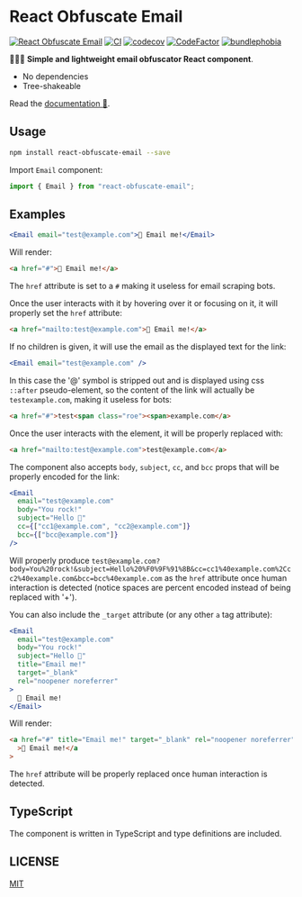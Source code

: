 # React Obfuscate Email

[![React Obfuscate Email](https://badgen.net/npm/v/react-obfuscate-email)](https://www.npmjs.com/package/react-obfuscate-email)
[![CI](https://github.com/MauricioRobayo/react-obfuscate-email/actions/workflows/main.yml/badge.svg)](https://github.com/MauricioRobayo/react-obfuscate-email/actions/workflows/main.yml)
[![codecov](https://codecov.io/gh/MauricioRobayo/react-obfuscate-email/branch/main/graph/badge.svg?token=gkrRmHZHGB)](https://codecov.io/gh/MauricioRobayo/react-obfuscate-email)
[![CodeFactor](https://www.codefactor.io/repository/github/mauriciorobayo/react-obfuscate-email/badge)](https://www.codefactor.io/repository/github/mauriciorobayo/react-obfuscate-email)
[![bundlephobia](https://badgen.net/bundlephobia/minzip/react-obfuscate-email)](https://bundlephobia.com/package/react-obfuscate-email)

📧🚫🤖 **Simple and lightweight email obfuscator React component**.

- No dependencies
- Tree-shakeable

Read the [documentation 📘](https://www.mauriciorobayo.com/react-obfuscate-email).

## Usage

```sh
npm install react-obfuscate-email --save
```

Import `Email` component:

```js
import { Email } from "react-obfuscate-email";
```

## Examples

```jsx
<Email email="test@example.com">📧 Email me!</Email>
```

Will render:

```html
<a href="#">📧 Email me!</a>
```

The `href` attribute is set to a `#` making it useless for email scraping bots.

Once the user interacts with it by hovering over it or focusing on it, it will properly set the `href` attribute:

```html
<a href="mailto:test@example.com">📧 Email me!</a>
```

If no children is given, it will use the email as the displayed text for the link:

```jsx
<Email email="test@example.com" />
```

In this case the '@' symbol is stripped out and is displayed using css `::after` pseudo-element, so the content of the link will actually be `testexample.com`, making it useless for bots:

```html
<a href="#">test<span class="roe"><span>example.com</a>
```

Once the user interacts with the element, it will be properly replaced with:

```html
<a href="mailto:test@example.com">test@example.com</a>
```

The component also accepts `body`, `subject`, `cc`, and `bcc` props that will be properly encoded for the link:

```jsx
<Email
  email="test@example.com"
  body="You rock!"
  subject="Hello 👋"
  cc={["cc1@example.com", "cc2@example.com"]}
  bcc={["bcc@example.com"]}
/>
```

Will properly produce `test@example.com?body=You%20rock!&subject=Hello%20%F0%9F%91%8B&cc=cc1%40example.com%2Ccc2%40example.com&bcc=bcc%40example.com` as the `href` attribute once human interaction is detected (notice spaces are percent encoded instead of being replaced with '+').

You can also include the `_target` attribute (or any other `a` tag attribute):

```jsx
<Email
  email="test@example.com"
  body="You rock!"
  subject="Hello 👋"
  title="Email me!"
  target="_blank"
  rel="noopener noreferrer"
>
  📧 Email me!
</Email>
```

Will render:

```html
<a href="#" title="Email me!" target="_blank" rel="noopener noreferrer"
  >📧 Email me!</a
>
```

The `href` attribute will be properly replaced once human interaction is detected.

## TypeScript

The component is written in TypeScript and type definitions are included.

## LICENSE

[MIT](LICENSE)
